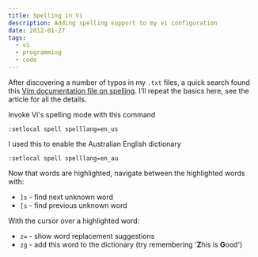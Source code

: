 ```yaml
---
title: Spelling in Vi
description: Adding spelling support to my vi configuration
date: 2012-01-27
tags:
  - vi
  - programming
  - code
---
```


After discovering a number of typos in my `.txt` files, a quick search found this [Vim documentation file on spelling](http://vimdoc.sourceforge.net/htmldoc/spell.html "Vim documentation: spell"). I'll repeat the basics here, see the article for all the details.

Invoke Vi's spelling mode with this command

```vim
:setlocal spell spelllang=en_us
``` 

I used this to enable the Australian English dictionary

```vim
:setlocal spell spelllang=en_au
```
    

Now that words are highlighted, navigate between the highlighted words with:

*   `]s` - find next unknown word
*   `[s` - find previous unknown word

With the cursor over a highlighted word:

*   `z=` - show word replacement suggestions
*   `zg` - add this word to the dictionary (try remembering '**Z**his is **G**ood')